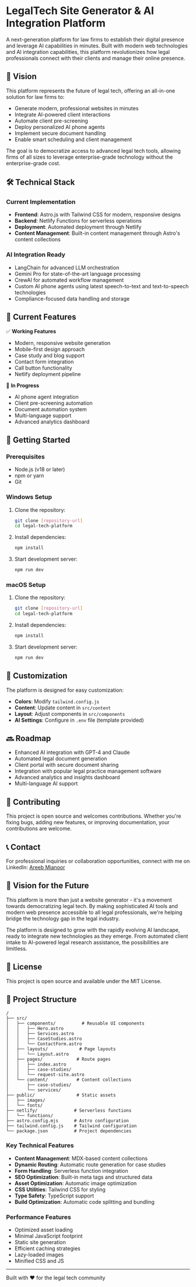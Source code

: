 # LegalTech Site Generator & AI Integration Platform

A next-generation platform for law firms to establish their digital presence and leverage AI capabilities in minutes. Built with modern web technologies and AI integration capabilities, this platform revolutionizes how legal professionals connect with their clients and manage their online presence.

## 🚀 Vision

This platform represents the future of legal tech, offering an all-in-one solution for law firms to:

- Generate modern, professional websites in minutes
- Integrate AI-powered client interactions
- Automate client pre-screening
- Deploy personalized AI phone agents
- Implement secure document handling
- Enable smart scheduling and client management

The goal is to democratize access to advanced legal tech tools, allowing firms of all sizes to leverage enterprise-grade technology without the enterprise-grade cost.

## 🛠️ Technical Stack

### Current Implementation
- **Frontend**: Astro.js with Tailwind CSS for modern, responsive designs
- **Backend**: Netlify Functions for serverless operations
- **Deployment**: Automated deployment through Netlify
- **Content Management**: Built-in content management through Astro's content collections

### AI Integration Ready
- LangChain for advanced LLM orchestration
- Gemini Pro for state-of-the-art language processing
- CrewAI for automated workflow management
- Custom AI phone agents using latest speech-to-text and text-to-speech technologies
- Compliance-focused data handling and storage

## 🎯 Current Features

✅ **Working Features**
- Modern, responsive website generation
- Mobile-first design approach
- Case study and blog support
- Contact form integration
- Call button functionality
- Netlify deployment pipeline

🔄 **In Progress**
- AI phone agent integration
- Client pre-screening automation
- Document automation system
- Multi-language support
- Advanced analytics dashboard

## 🚦 Getting Started

### Prerequisites
- Node.js (v18 or later)
- npm or yarn
- Git

### Windows Setup
1. Clone the repository:
   ```bash
   git clone [repository-url]
   cd legal-tech-platform
   ```

2. Install dependencies:
   ```bash
   npm install
   ```

3. Start development server:
   ```bash
   npm run dev
   ```

### macOS Setup
1. Clone the repository:
   ```bash
   git clone [repository-url]
   cd legal-tech-platform
   ```

2. Install dependencies:
   ```bash
   npm install
   ```

3. Start development server:
   ```bash
   npm run dev
   ```

## 🔧 Customization

The platform is designed for easy customization:

- **Colors**: Modify `tailwind.config.js`
- **Content**: Update content in `src/content`
- **Layout**: Adjust components in `src/components`
- **AI Settings**: Configure in `.env` file (template provided)

## 🔜 Roadmap

- Enhanced AI integration with GPT-4 and Claude
- Automated legal document generation
- Client portal with secure document sharing
- Integration with popular legal practice management software
- Advanced analytics and insights dashboard
- Multi-language AI support

## 🤝 Contributing

This project is open source and welcomes contributions. Whether you're fixing bugs, adding new features, or improving documentation, your contributions are welcome.

## 📞 Contact

For professional inquiries or collaboration opportunities, connect with me on LinkedIn:
[Areeb Mianoor](https://www.linkedin.com/in/areebmianoor)

## 🌟 Vision for the Future

This platform is more than just a website generator - it's a movement towards democratizing legal tech. By making sophisticated AI tools and modern web presence accessible to all legal professionals, we're helping bridge the technology gap in the legal industry.

The platform is designed to grow with the rapidly evolving AI landscape, ready to integrate new technologies as they emerge. From automated client intake to AI-powered legal research assistance, the possibilities are limitless.

## 📄 License

This project is open source and available under the MIT License.

## 📁 Project Structure

```
/
├── src/
│   ├── components/          # Reusable UI components
│   │   ├── Hero.astro
│   │   ├── Services.astro
│   │   ├── CaseStudies.astro
│   │   └── ContactForm.astro
│   ├── layouts/            # Page layouts
│   │   └── Layout.astro
│   ├── pages/             # Route pages
│   │   ├── index.astro
│   │   ├── case-studies/
│   │   └── request-site.astro
│   └── content/           # Content collections
│       ├── case-studies/
│       └── services/
├── public/                # Static assets
│   ├── images/
│   └── fonts/
├── netlify/              # Serverless functions
│   └── functions/
├── astro.config.mjs      # Astro configuration
├── tailwind.config.js    # Tailwind configuration
└── package.json          # Project dependencies
```

### Key Technical Features
- **Content Management**: MDX-based content collections
- **Dynamic Routing**: Automatic route generation for case studies
- **Form Handling**: Serverless function integration
- **SEO Optimization**: Built-in meta tags and structured data
- **Asset Optimization**: Automatic image optimization
- **CSS Utilities**: Tailwind CSS for styling
- **Type Safety**: TypeScript support
- **Build Optimization**: Automatic code splitting and bundling

### Performance Features
- Optimized asset loading
- Minimal JavaScript footprint
- Static site generation
- Efficient caching strategies
- Lazy-loaded images
- Minified CSS and JS

---

Built with ❤️ for the legal tech community 